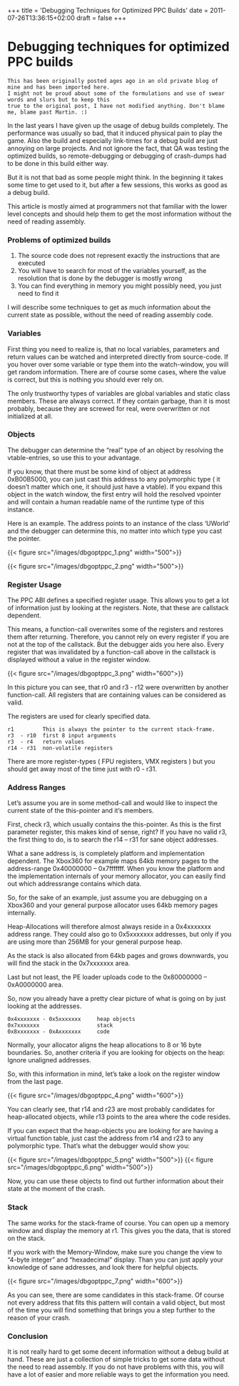 +++
title = 'Debugging Techniques for Optimized PPC Builds'
date = 2011-07-26T13:36:15+02:00
draft = false
+++

# Debugging techniques for optimized PPC builds

```
This has been originally posted ages ago in an old private blog of mine and has been imported here.
I might not be proud about some of the formulations and use of swear words and slurs but to keep this
true to the original post, I have not modified anything. Don't blame me, blame past Martin. :)
```

In the last years I have given up the usage of debug builds completely. The performance was usually so bad, that it induced physical pain to play the game. Also the build and especially link-times for a debug build are just annoying on large projects. And not ignore the fact, that QA was testing the optimized builds, so remote-debugging or debugging of crash-dumps had to be done in this build either way.

But it is not that bad as some people might think. In the beginning it takes some time to get used to it, but after a few sessions, this works as good as a debug build.

This article is mostly aimed at programmers not that familiar with the lower level concepts and should help them to get the most information without the need of reading assembly.

<!--more-->

### Problems of optimized builds

1. The source code does not represent exactly the instructions that are executed
2. You will have to search for most of the variables yourself, as the resolution that is done by the debugger is mostly wrong
3. You can find everything in memory you might possibly need, you just need to find it

I will describe some techniques to get as much information about the current state as possible, without the need of reading assembly code.

### Variables

First thing you need to realize is, that no local variables, parameters and return values can be watched and interpreted directly from source-code. If you hover over some variable or type them into the watch-window, you will get random information. There are of course some cases, where the value is correct, but this is nothing you should ever rely on.

The only trustworthy types of variables are global variables and static class members. These are always correct. If they contain garbage, than it is most probably, because they are screwed for real, were overwritten or not initialized at all.

### Objects

The debugger can determine the “real” type of an object by resolving the vtable-entries, so use this to your advantage.

If you know, that there must be some kind of object at address 0xB00B5000, you can just
cast this address to any polymorphic type ( it doesn’t matter which one, it should just have a vtable). If you expand this object in the watch window, the first entry will hold the resolved vpointer and will contain a human readable name of the runtime type of this instance.

Here is an example. The address points to an instance of the class ‘UWorld’ and the debugger can determine this, no matter into which type you cast the pointer.

{{< figure src="/images/dbgoptppc_1.png" width="500">}}

{{< figure src="/images/dbgoptppc_2.png" width="500">}}

### Register Usage

The PPC ABI defines a specified register usage. This allows you to get a lot of information just by looking at the registers. Note, that these are callstack dependent.

This means, a function-call overwrites some of the registers and restores them after returning. Therefore, you cannot rely on every register if you are not at the top of the callstack. But the debugger aids you here also. Every register that was invalidated by a function-call above in the callstack is displayed without a value in the register window.

{{< figure src="/images/dbgoptppc_3.png" width="600">}}

In this picture you can see, that r0 and r3 - r12 were overwritten by another function-call. All registers that are containing values can be considered as valid.

The registers are used for clearly specified data.

```
r1         This is always the pointer to the current stack-frame.
r3  - r10  first 8 input arguments
r3  - r4   return values
r14 - r31  non-volatile registers
```

There are more register-types ( FPU registers, VMX registers ) but you should get away most of the time just with r0 - r31.

### Address Ranges

Let’s assume you are in some method-call and would like to inspect the current state of the this-pointer and it’s members.

First, check r3, which usually contains the this-pointer. As this is the first parameter register, this makes kind of sense, right? If you have no valid r3, the first thing to do, is to search the r14 – r31 for sane object addresses.

What a sane address is, is completely platform and implementation dependent. The Xbox360 for example maps 64kb memory pages to the address-range 0x40000000 – 0x7fffffff. When you know the platform and the implementation internals of your memory allocator, you can easily find out which addressrange contains which data.

So, for the sake of an example, just assume you are debugging on a Xbox360 and your general purpose allocator uses 64kb memory pages internally.

Heap-Allocations will therefore almost always reside in a 0x4xxxxxxx address range. They could also go to 0x5xxxxxxx addresses, but only if you are using more than 256MB for your general purpose heap.

As the stack is also allocated from 64kb pages and grows downwards, you will find the stack in the 0x7xxxxxxx area.

Last but not least, the PE loader uploads code to the 0x80000000 – 0xA0000000 area.

So, now you already have a pretty clear picture of what is going on by just looking at the addresses.

```
0x4xxxxxxx - 0x5xxxxxxx	    heap objects
0x7xxxxxxx                  stack
0x8xxxxxxx - 0xAxxxxxxx     code
```

Normally, your allocator aligns the heap allocations to 8 or 16 byte boundaries. So, another criteria if you are looking for objects on the heap: Ignore unaligned addresses.

So, with this information in mind, let’s take a look on the register window from the last page.

{{< figure src="/images/dbgoptppc_4.png" width="600">}}

You can clearly see, that r14 and r23 are most probably candidates for heap-allocated objects, while r13 points to the area where the code resides.

If you can expect that the heap-objects you are looking for are having a virtual function table, just cast the address from r14 and r23 to any polymorphic type. That’s what the debugger would show you:

{{< figure src="/images/dbgoptppc_5.png" width="500">}}
{{< figure src="/images/dbgoptppc_6.png" width="500">}}

Now, you can use these objects to find out further information about their state at the moment of the crash.

### Stack

The same works for the stack-frame of course. You can open up a memory window and display the memory at r1. This gives you the data, that is stored on the stack.

If you work with the Memory-Window, make sure you change the view to “4-byte integer”
and “hexadecimal” display. Than you can just apply your knowledge of sane addresses, and look
there for helpful objects.

{{< figure src="/images/dbgoptppc_7.png" width="600">}}

As you can see, there are some candidates in this stack-frame. Of course not every address that fits this pattern will contain a valid object, but most of the time you will find something that brings you a step further to the reason of your crash.

### Conclusion

It is not really hard to get some decent information without a debug build at hand. These are just a collection of simple tricks to get some data without the need to read assembly. If you do not have problems with this, you will have a lot of easier and more reliable ways to get the information you need.
